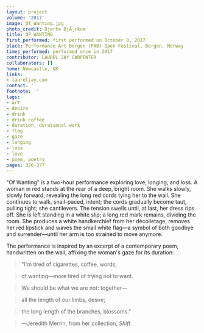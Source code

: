 ```yaml
---
layout: project
volume: '2017'
image: Of_Wanting.jpg
photo_credit: Bjarte BjÃ¸rkum
title: OF WANTING
first_performed: first performed on October 8, 2017
place: Performance Art Bergen (PAB) Open Festival, Bergen, Norway
times_performed: performed once in 2017
contributor: LAUREL JAY CARPENTER
collaborators: []
home: Newcastle, UK
links:
- laureljay.com
contact: ''
footnote: ''
tags:
- art
- desire
- drink
- drink coffee
- duration, durational work
- flag
- gaze
- longing
- loss
- love
- poem, poetry
pages: 376-377
---
```


"Of Wanting" is a two-hour performance exploring love, longing, and loss. A woman in red stands at the rear of a deep, bright room. She walks slowly, slowly forward, revealing the long red cords tying her to the wall. She continues to walk, snail-paced, intent; the cords gradually become taut, pulling tight; she cantilevers. The tension swells until, at last, her dress rips off. She is left standing in a white slip; a long red mark remains, dividing the room. She produces a white handkerchief from her d&eacute;colletage, removes her red lipstick and waves the small white flag—a symbol of both goodbye and surrender—until her arm is too strained to move anymore.

The performance is inspired by an excerpt of a contemporary poem, handwritten on the wall, affixing the woman's gaze for its duration:

> "I'm tired of cigarettes, coffee, words;

> of wanting—more tired of trying not to want.

> We should be what we are not: together—

> all the length of our limbs, desire;

> the long length of the branches, blossoms."

> —Jeredith Merrin, from her collection, _Shift_

